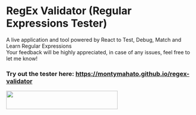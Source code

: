# RegEx Validator (Regular Expressions Tester)
A live application and tool powered by React to Test, Debug, Match and Learn Regular Expressions<br>
Your feedback will be highly appreciated, in case of any issues, feel free to let me know!<br>
### Try out the tester here: https://montymahato.github.io/regex-validator

<img target="_blank" src="https://skillicons.dev/icons?i=html,css,bootstrap,js,nodejs,react" height="50px" width="300px">
